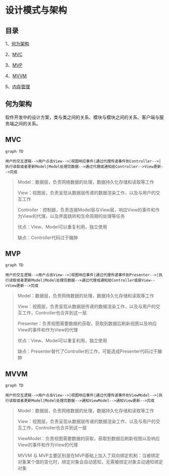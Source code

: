 # 设计模式与架构

## 目录

1、[何为架构](#何为架构)

2、[MVC](#MVC)

3、[MVP](#MVP)

4、[MVVM](#MVVM)

5、[内存管理](#内存管理)

## 何为架构

软件开发中的设计方案，类与类之间的关系、模块与模块之间的关系、客户端与服务端之间的关系。

## MVC

```mermaid
graph TD

用户的交互逻辑-->用户点击View-->|视图响应事件|通过代理传递事件到Controller-->|执行读取或者更新Model|Model处理完数据-->通过代理或通知给Controller-->View更新-->完成

```
> Model：数据层，负责网络数据的处理，数据持久化存储和读取等工作
> 
> View：视图层，负责呈现从数据层传递的数据渲染工作，以及与用户的交互工作
> 
> Controller：控制器，负责连接Model层与View层，响应View的事件和作为View的代理，以及界面跳转和生命周期的处理等任务
> 
> 优点：View、Model可以重复利用，独立使用
> 
> 缺点：Controller代码过于臃肿

## MVP

```mermaid
graph TD

用户的交互逻辑-->用户点击View-->|视图响应事件|通过代理传递事件到Presenter-->|执行读取或者更新Model|Model处理完数据-->通过代理或通知给Controller或是View-->View更新-->完成

```
> Model：数据层，负责网络数据的处理，数据持久化存储和读取等工作
> 
> View：视图层，负责呈现从数据层传递的数据渲染工作，以及与用户的交互工作，Controller也合并到这一层
> 
> Presenter：负责视图需要数据的获取，获取到数据后刷新视图以及响应View的事件和作为View的代理
> 
> 优点：View、Model可以重复利用，独立使用
> 
> 缺点：Presenter替代了Controller的工作，可能造成Presenter代码过于臃肿

## MVVM

```mermaid
graph TD

用户的交互逻辑-->用户点击View-->|视图响应事件|通过代理传递事件到ViewModel-->|执行读取或者更新Model|Model处理完数据-->通知ViewModel-->通知View更新-->完成

```
> Model：数据层，负责网络数据的处理，数据持久化存储和读取等工作
> 
> View：视图层，负责呈现从数据层传递的数据渲染工作，以及与用户的交互工作，Controller也合并到这一层
> 
> ViewModel：负责视图需要数据的获取，获取到数据后刷新视图以及响应View的事件和作为View的代理
> 
> MVVM 与 MVP主要区别是在MVP基础上加入了双向绑定机制：当被绑定对象某个值的变化时，绑定对象会自动感知，无需被绑定对象主动通知绑定对象
